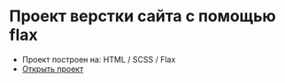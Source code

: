 # Проект верстки сайта с помощью flax

- Проект построен на: HTML / SCSS / Flax
- [Открыть проект](https://mrsergpron.github.io/flex-project/)

